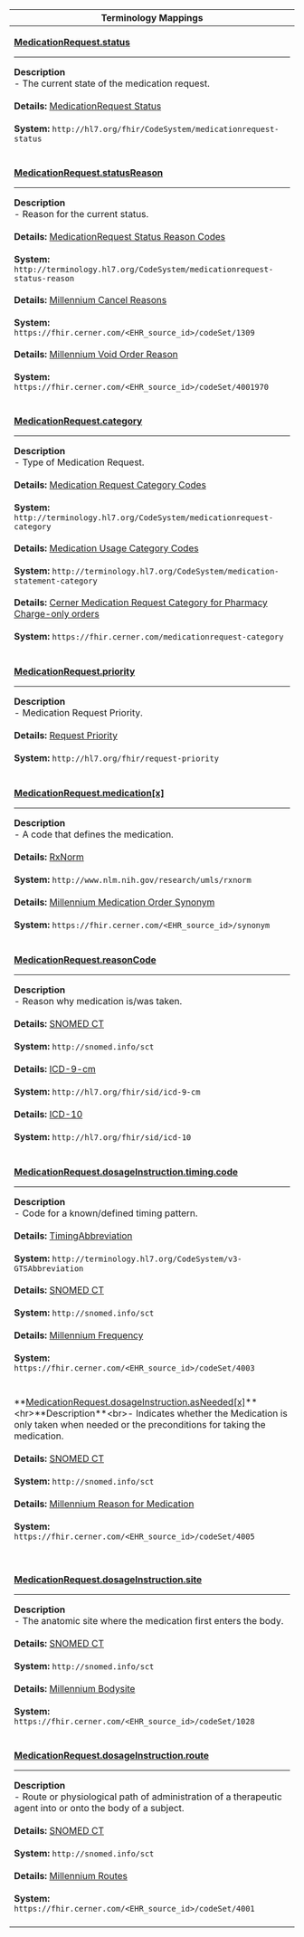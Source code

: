 |Terminology Mappings|
|---|
|<p>**[MedicationRequest.status](https://hl7.org/fhir/R4/medicationrequest-definitions.html#MedicationRequest.status)**<hr>**Description**<br>- The current state of the medication request.<br><br>**Details:** [MedicationRequest Status](https://hl7.org/fhir/r4/valueset-medicationrequest-status.html)<br><br>**System:** `http://hl7.org/fhir/CodeSystem/medicationrequest-status`<br><br>|
|<p>**[MedicationRequest.statusReason](https://hl7.org/fhir/R4/medicationrequest-definitions.html#MedicationRequest.statusReason)**<hr>**Description**<br>- Reason for the current status.<br><br>**Details:** [MedicationRequest Status Reason Codes](https://hl7.org/fhir/r4/valueset-medicationrequest-status-reason.html)<br><br>**System:** `http://terminology.hl7.org/CodeSystem/medicationrequest-status-reason`<br><br>**Details:** [Millennium Cancel Reasons](https://fhir.cerner.com/millennium/r4/proprietary-codes-and-systems/#code-set-1309-cancel-reasons)<br><br>**System:** `https://fhir.cerner.com/<EHR_source_id>/codeSet/1309`<br><br>**Details:** [Millennium Void Order Reason](https://fhir.cerner.com/millennium/r4/proprietary-codes-and-systems/#code-set-4001970-void-order-reasons)<br><br>**System:** `https://fhir.cerner.com/<EHR_source_id>/codeSet/4001970`<br><br>|
|<p>**[MedicationRequest.category](https://hl7.org/fhir/R4/medicationrequest-definitions.html#MedicationRequest.category)**<hr>**Description**<br>- Type of Medication Request.<br><br>**Details:** [Medication Request Category Codes](https://hl7.org/fhir/r4/valueset-medicationrequest-category.html)<br><br>**System:** `http://terminology.hl7.org/CodeSystem/medicationrequest-category`<br><br>**Details:** [Medication Usage Category Codes](https://hl7.org/fhir/r4/valueset-medication-statement-category.html)<br><br>**System:** `http://terminology.hl7.org/CodeSystem/medication-statement-category`<br><br>**Details:** [Cerner Medication Request Category for Pharmacy Charge-only orders](https://fhir.cerner.com/millennium/r4/proprietary-codes-and-systems/#medication-request-category)<br><br>**System:** `https://fhir.cerner.com/medicationrequest-category`<br><br>|
|<p>**[MedicationRequest.priority](https://hl7.org/fhir/R4/medicationrequest-definitions.html#MedicationRequest.priority)**<hr>**Description**<br>- Medication Request Priority.<br><br>**Details:** [Request Priority](https://hl7.org/fhir/r4/valueset-request-priority.html)<br><br>**System:** `http://hl7.org/fhir/request-priority`<br><br>|
|<p>**[MedicationRequest.medication[x]](https://hl7.org/fhir/R4/medicationrequest-definitions.html#MedicationRequest.medication[x])**<hr>**Description**<br>- A code that defines the medication.<br><br>**Details:** [RxNorm](https://www.nlm.nih.gov/research/umls/rxnorm/index.html)<br><br>**System:** `http://www.nlm.nih.gov/research/umls/rxnorm`<br><br>**Details:** [Millennium Medication Order Synonym](https://fhir.cerner.com/millennium/r4/proprietary-codes-and-systems/#medication-request-synonym)<br><br>**System:** `https://fhir.cerner.com/<EHR_source_id>/synonym`<br><br>|
|<p>**[MedicationRequest.reasonCode](https://hl7.org/fhir/R4/medicationrequest-definitions.html#MedicationRequest.reasonCode)**<hr>**Description**<br>- Reason why medication is/was taken.<br><br>**Details:** [SNOMED CT](http://snomed.info/sct)<br><br>**System:** `http://snomed.info/sct`<br><br>**Details:** [ICD-9-cm](https://hl7.org/fhir/r4/icd.html)<br><br>**System:** `http://hl7.org/fhir/sid/icd-9-cm`<br><br>**Details:** [ICD-10](https://hl7.org/fhir/r4/icd.html)<br><br>**System:** `http://hl7.org/fhir/sid/icd-10`<br><br>|
|<p>**[MedicationRequest.dosageInstruction.timing.code](https://www.hl7.org/fhir/r4/datatypes-definitions.html#Timing.code)**<hr>**Description**<br>- Code for a known/defined timing pattern.<br><br>**Details:** [TimingAbbreviation](https://hl7.org/fhir/r4/valueset-timing-abbreviation.html)<br><br>**System:** `http://terminology.hl7.org/CodeSystem/v3-GTSAbbreviation`<br><br>**Details:** [SNOMED CT](http://snomed.info/sct)<br><br>**System:** `http://snomed.info/sct`<br><br>**Details:** [Millennium Frequency](https://fhir.cerner.com/millennium/r4/proprietary-codes-and-systems/#code-set-4003-frequency)<br><br>**System:** `https://fhir.cerner.com/<EHR_source_id>/codeSet/4003`<br><br>|
|<p>**[MedicationRequest.dosageInstruction.asNeeded[x]](https://www.hl7.org/fhir/r4/dosage-definitions.html#Dosage.asNeeded_x_)**<hr>**Description**<br>- Indicates whether the Medication is only taken when needed or the preconditions for taking the medication.<br><br>**Details:** [SNOMED CT](http://snomed.info/sct)<br><br>**System:** `http://snomed.info/sct`<br><br>**Details:** [Millennium Reason for Medication](https://fhir.cerner.com/millennium/r4/proprietary-codes-and-systems/#code-set-4005-reason-for-medication)<br><br>**System:** `https://fhir.cerner.com/<EHR_source_id>/codeSet/4005`<br><br>|
|<p>**[MedicationRequest.dosageInstruction.site](https://www.hl7.org/fhir/r4/dosage-definitions.html#Dosage.site)**<hr>**Description**<br>- The anatomic site where the medication first enters the body.<br><br>**Details:** [SNOMED CT](http://snomed.info/sct)<br><br>**System:** `http://snomed.info/sct`<br><br>**Details:** [Millennium Bodysite](https://fhir.cerner.com/millennium/r4/proprietary-codes-and-systems/#code-set-1028-body-site)<br><br>**System:** `https://fhir.cerner.com/<EHR_source_id>/codeSet/1028`<br><br>|
|<p>**[MedicationRequest.dosageInstruction.route](https://www.hl7.org/fhir/r4/dosage-definitions.html#Dosage.route)**<hr>**Description**<br>- Route or physiological path of administration of a therapeutic agent into or onto the body of a subject.<br><br>**Details:** [SNOMED CT](http://snomed.info/sct)<br><br>**System:** `http://snomed.info/sct`<br><br>**Details:** [Millennium Routes](https://fhir.cerner.com/millennium/r4/proprietary-codes-and-systems/#code-set-4001-medication-administration-route)<br><br>**System:** `https://fhir.cerner.com/<EHR_source_id>/codeSet/4001`<br><br>|
